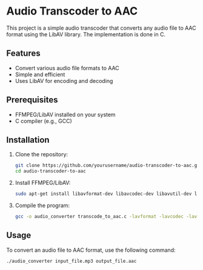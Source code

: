 # Audio Transcoder to AAC

This project is a simple audio transcoder that converts any audio file to AAC format using the LibAV library. The implementation is done in C.

## Features

- Convert various audio file formats to AAC
- Simple and efficient
- Uses LibAV for encoding and decoding

## Prerequisites

- FFMPEG/LibAV installed on your system
- C compiler (e.g., GCC)

## Installation

1. Clone the repository:

   ```sh
   git clone https://github.com/yourusername/audio-transcoder-to-aac.git
   cd audio-transcoder-to-aac
   ```

2. Install FFMPEG/LibAV:

   ```sh
   sudo apt-get install libavformat-dev libavcodec-dev libavutil-dev libswresample-dev ffmpeg
   ```

3. Compile the program:

   ```sh
   gcc -o audio_converter transcode_to_aac.c -lavformat -lavcodec -lavutil -lswresample -lswscale -lm
   ```

## Usage

To convert an audio file to AAC format, use the following command:

```sh
./audio_converter input_file.mp3 output_file.aac
```
